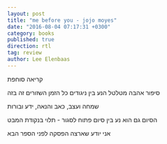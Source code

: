 ```yaml
---
layout: post
title: "me before you - jojo moyes"
date: "2016-08-04 07:17:31 +0300"
category: books
published: true
direction: rtl
tag: review
author: Lee Elenbaas
---
```

קריאה סוחפת

סיפור אהבה מטלטל הנע בין ניגודים כל הזמן השזורים זה בזה

שמחה ועצב, כאב והנאה, ידע ובורות

הסיום גם הוא נע בין סיום פתוח לסגור - תלוי בנקודת המבט

אני יודע שארצה הפסקה לפני הספר הבא
